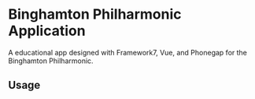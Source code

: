 # Binghamton Philharmonic Application 

A educational app designed with Framework7, Vue, and Phonegap for the Binghamton Philharmonic.


## Usage
    
